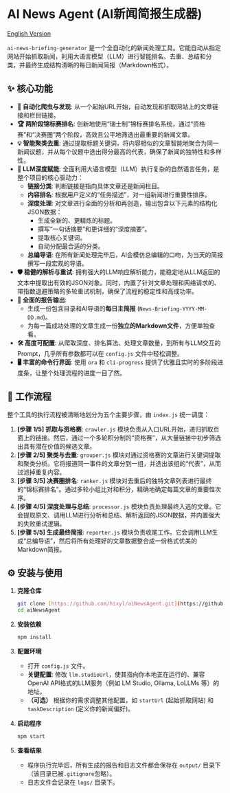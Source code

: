 # AI News Agent (AI新闻简报生成器)

[English Version](./README.en.md)

`ai-news-briefing-generator` 是一个全自动化的新闻处理工具。它能自动从指定网站开始抓取新闻，利用大语言模型（LLM）进行智能排名、去重、总结和分类，并最终生成结构清晰的每日新闻简报（Markdown格式）。

## ✨ 核心功能

- **🤖 自动化爬虫与发现**: 从一个起始URL开始，自动发现和抓取网站上的文章链接和栏目链接。
- **🏆 两阶段锦标赛排名**: 创新地使用“瑞士制”锦标赛排名系统，通过“资格赛”和“决赛圈”两个阶段，高效且公平地筛选出最重要的新闻文章。
- **💡 智能聚类去重**: 通过提取标题关键词，将内容相似的文章智能地聚合为同一新闻议题，并从每个议题中选出得分最高的代表，确保了新闻的独特性和多样性。
- **🧠 LLM深度赋能**: 全面利用大语言模型（LLM）执行复杂的自然语言任务，是整个项目的核心驱动力：
    - **链接分类**: 判断链接是指向具体文章还是新闻栏目。
    - **内容排名**: 根据用户定义的“任务描述”，对一组新闻进行重要性排序。
    - **深度处理**: 对文章进行全面的分析和再创造，输出包含以下元素的结构化JSON数据：
        - 生成全新的、更精炼的标题。
        - 撰写“一句话摘要”和更详细的“深度摘要”。
        - 提取核心关键词。
        - 自动分配最合适的分类。
    - **总编导语**: 在所有新闻处理完毕后，AI会模仿总编辑的口吻，为当天的简报撰写一段宏观的导语。
- **🛡️ 稳健的解析与重试**: 拥有强大的LLM响应解析能力，能稳定地从LLM返回的文本中提取出有效的JSON对象。同时，内置了针对文章处理和网络请求的、带指数退避策略的多轮重试机制，确保了流程的稳定性和高成功率。
- **📄 全面的报告输出**:
    - 生成一份包含目录和AI导语的**每日主简报** (`News-Briefing-YYYY-MM-DD.md`)。
    - 为每一篇成功处理的文章生成一份**独立的Markdown文件**，方便单独查看。
- **🛠️ 高度可配置**: 从爬取深度、排名算法、处理文章数量，到所有与LLM交互的Prompt，几乎所有参数都可以在 `config.js` 文件中轻松调整。
- **🖥️ 丰富的命令行界面**: 使用 `ora` 和 `cli-progress` 提供了优雅且实时的多阶段进度条，让整个处理流程的进度一目了然。

## 🚀 工作流程

整个工具的执行流程被清晰地划分为五个主要步骤，由 `index.js` 统一调度：

1.  **[步骤 1/5] 抓取与资格赛**: `crawler.js` 模块负责从入口URL开始，递归抓取页面上的链接。然后，通过一个多轮积分制的“资格赛”，从大量链接中初步筛选出具有潜在价值的候选文章。
2.  **[步骤 2/5] 聚类与去重**: `grouper.js` 模块对通过资格赛的文章进行关键词提取和聚类分析。它将报道同一事件的文章分到一组，并选出该组的“代表”，从而过滤掉重复内容。
3.  **[步骤 3/5] 决赛圈排名**: `ranker.js` 模块对去重后的独特文章列表进行最终的“锦标赛排名”。通过多轮小组比对和积分，精确地确定每篇文章的重要性次序。
4.  **[步骤 4/5] 深度处理与总结**: `processor.js` 模块负责处理最终入选的文章。它会提取原文、调用LLM进行分析和总结、解析返回的JSON数据，并内置强大的失败重试逻辑。
5.  **[步骤 5/5] 生成最终简报**: `reporter.js` 模块负责收尾工作。它会调用LLM生成“总编导语”，然后将所有处理好的文章数据整合成一份格式优美的Markdown简报。

## ⚙️ 安装与使用

1.  **克隆仓库**
    ```bash
    git clone [https://github.com/hixyl/aiNewsAgent.git](https://github.com/hixyl/aiNewsAgent.git)
    cd aiNewsAgent
    ```

2.  **安装依赖**
    ```bash
    npm install
    ```

3.  **配置环境**
    - 打开 `config.js` 文件。
    - **关键配置**: 修改 `llm.studioUrl`，使其指向你本地正在运行的、兼容OpenAI API格式的LLM服务（例如 LM Studio, Ollama, LoLLMs 等）的地址。
    - **（可选）** 根据你的需求调整其他配置，如 `startUrl` (起始抓取网站) 和 `taskDescription` (定义你的新闻偏好)。

4.  **启动程序**
    ```bash
    npm start
    ```

5.  **查看结果**
    - 程序执行完毕后，所有生成的报告和日志文件都会保存在 `output/` 目录下（该目录已被`.gitignore`忽略）。
    - 日志文件会记录在 `logs/` 目录下。